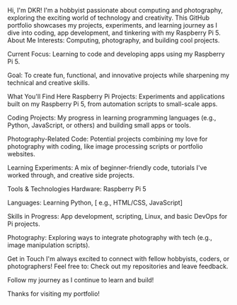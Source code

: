 Hi, I'm DKR! I'm a hobbyist passionate about computing and photography, exploring the exciting world of technology and creativity. This GitHub portfolio showcases my projects, experiments, and learning journey as I dive into coding, app development, and tinkering with my Raspberry Pi 5.
About Me
Interests: Computing, photography, and building cool projects.

Current Focus: Learning to code and developing apps using my Raspberry Pi 5.

Goal: To create fun, functional, and innovative projects while sharpening my technical and creative skills.

What You'll Find Here
Raspberry Pi Projects: Experiments and applications built on my Raspberry Pi 5, from automation scripts to small-scale apps.

Coding Projects: My progress in learning programming languages (e.g., Python, JavaScript, or others) and building small apps or tools.

Photography-Related Code: Potential projects combining my love for photography with coding, like image processing scripts or portfolio websites.

Learning Experiments: A mix of beginner-friendly code, tutorials I've worked through, and creative side projects.

Tools & Technologies
Hardware: Raspberry Pi 5

Languages: Learning Python, [ e.g., HTML/CSS, JavaScript]

Skills in Progress: App development, scripting, Linux, and basic DevOps for Pi projects.

Photography: Exploring ways to integrate photography with tech (e.g., image manipulation scripts).

Get in Touch
I'm always excited to connect with fellow hobbyists, coders, or photographers! Feel free to:
Check out my repositories and leave feedback.

Follow my journey as I continue to learn and build!

Thanks for visiting my portfolio!
